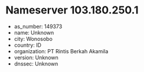 # Nameserver 103.180.250.1

* as_number: 149373
* name: Unknown
* city: Wonosobo
* country: ID
* organization: PT Rintis Berkah Akamila
* version: Unknown
* dnssec: Unknown
